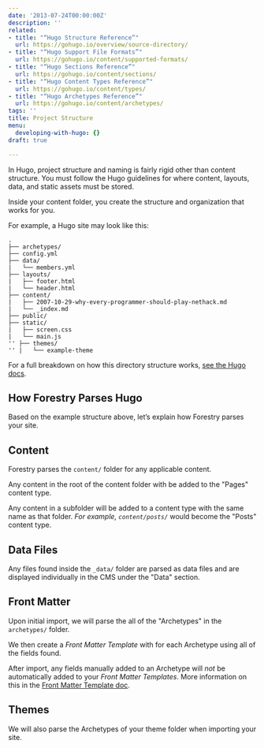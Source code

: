 ```yaml
---
date: '2013-07-24T00:00:00Z'
description: ''
related:
- title: "“Hugo Structure Reference”"
  url: https://gohugo.io/overview/source-directory/
- title: "“Hugo Support File Formats”"
  url: https://gohugo.io/content/supported-formats/
- title: "“Hugo Sections Reference”"
  url: https://gohugo.io/content/sections/
- title: "“Hugo Content Types Reference”"
  url: https://gohugo.io/content/types/
- title: "“Hugo Archetypes Reference”"
  url: https://gohugo.io/content/archetypes/
tags: ''
title: Project Structure
menu:
  developing-with-hugo: {}
draft: true

---
```

In Hugo, project structure and naming is fairly rigid other than content structure. You must follow the Hugo guidelines for where content, layouts, data, and static assets must be stored.

Inside your content folder, you create the structure and organization that works for you.

For example, a Hugo site may look like this:

	.
	├── archetypes/ 
	├── config.yml
	├── data/
	|   └── members.yml
	├── layouts/
	|   ├── footer.html
	|   └── header.html
	├── content/
	|   ├── 2007-10-29-why-every-programmer-should-play-nethack.md
	|   └── _index.md
	├── public/
	├── static/
	|   ├── screen.css
	|   └── main.js
	'' ├── themes/
	'' |   └── example-theme

For a full breakdown on how this directory structure works, [see the Hugo docs][1].

## How Forestry Parses Hugo
Based on the example structure above, let’s explain how Forestry parses your site.

## Content
Forestry parses the `content/` folder for any applicable content. 

Any content in the root of the content folder with be added to the "Pages" content type.

Any content in a subfolder will be added to a content type with the same name as that folder. *For example, `content/posts/`* would become the "Posts" content type.

## Data Files
Any files found inside the `_data/` folder are parsed as data files and are displayed individually in the CMS under the "Data" section.

## Front Matter
Upon initial import, we will parse the all of the "Archetypes" in the `archetypes/` folder.

We then create a *Front Matter Template* with for each Archetype using all of the fields found.

After import, any fields manually added to an Archetype will *not* be automatically added to your *Front Matter Templates*. More information on this in the [Front Matter Template doc][2].

## Themes
We will also parse the Archetypes of your theme folder when importing your site.

[1]: https://gohugo.io/overview/source-directory/
[2]:	/docs/site-configuration/front-matter-templates

